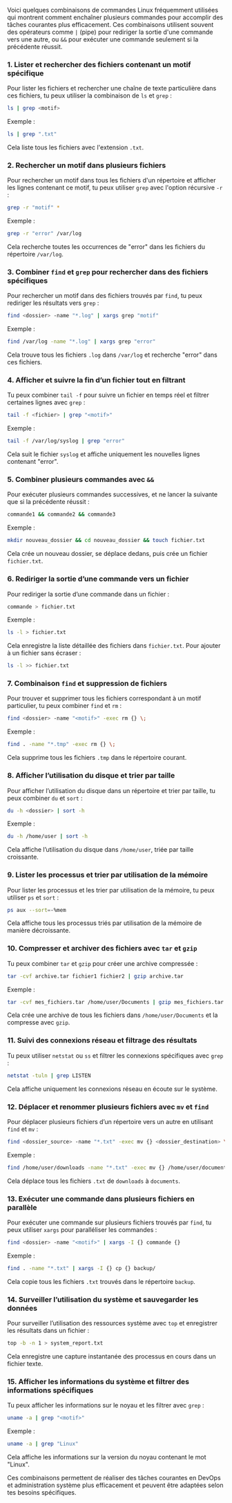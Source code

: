 Voici quelques combinaisons de commandes Linux fréquemment utilisées qui montrent comment enchaîner plusieurs commandes pour accomplir des tâches courantes plus efficacement. Ces combinaisons utilisent souvent des opérateurs comme `|` (pipe) pour rediriger la sortie d'une commande vers une autre, ou `&&` pour exécuter une commande seulement si la précédente réussit.

### 1. **Lister et rechercher des fichiers contenant un motif spécifique**
Pour lister les fichiers et rechercher une chaîne de texte particulière dans ces fichiers, tu peux utiliser la combinaison de `ls` et `grep` :
```bash
ls | grep <motif>
```
Exemple :
```bash
ls | grep ".txt"
```
Cela liste tous les fichiers avec l'extension `.txt`.

### 2. **Rechercher un motif dans plusieurs fichiers**
Pour rechercher un motif dans tous les fichiers d'un répertoire et afficher les lignes contenant ce motif, tu peux utiliser `grep` avec l'option récursive `-r` :
```bash
grep -r "motif" *
```
Exemple :
```bash
grep -r "error" /var/log
```
Cela recherche toutes les occurrences de "error" dans les fichiers du répertoire `/var/log`.

### 3. **Combiner `find` et `grep` pour rechercher dans des fichiers spécifiques**
Pour rechercher un motif dans des fichiers trouvés par `find`, tu peux rediriger les résultats vers `grep` :
```bash
find <dossier> -name "*.log" | xargs grep "motif"
```
Exemple :
```bash
find /var/log -name "*.log" | xargs grep "error"
```
Cela trouve tous les fichiers `.log` dans `/var/log` et recherche "error" dans ces fichiers.

### 4. **Afficher et suivre la fin d’un fichier tout en filtrant**
Tu peux combiner `tail -f` pour suivre un fichier en temps réel et filtrer certaines lignes avec `grep` :
```bash
tail -f <fichier> | grep "<motif>"
```
Exemple :
```bash
tail -f /var/log/syslog | grep "error"
```
Cela suit le fichier `syslog` et affiche uniquement les nouvelles lignes contenant "error".

### 5. **Combiner plusieurs commandes avec `&&`**
Pour exécuter plusieurs commandes successives, et ne lancer la suivante que si la précédente réussit :
```bash
commande1 && commande2 && commande3
```
Exemple :
```bash
mkdir nouveau_dossier && cd nouveau_dossier && touch fichier.txt
```
Cela crée un nouveau dossier, se déplace dedans, puis crée un fichier `fichier.txt`.

### 6. **Rediriger la sortie d’une commande vers un fichier**
Pour rediriger la sortie d’une commande dans un fichier :
```bash
commande > fichier.txt
```
Exemple :
```bash
ls -l > fichier.txt
```
Cela enregistre la liste détaillée des fichiers dans `fichier.txt`. Pour ajouter à un fichier sans écraser :
```bash
ls -l >> fichier.txt
```

### 7. **Combinaison `find` et suppression de fichiers**
Pour trouver et supprimer tous les fichiers correspondant à un motif particulier, tu peux combiner `find` et `rm` :
```bash
find <dossier> -name "<motif>" -exec rm {} \;
```
Exemple :
```bash
find . -name "*.tmp" -exec rm {} \;
```
Cela supprime tous les fichiers `.tmp` dans le répertoire courant.

### 8. **Afficher l’utilisation du disque et trier par taille**
Pour afficher l’utilisation du disque dans un répertoire et trier par taille, tu peux combiner `du` et `sort` :
```bash
du -h <dossier> | sort -h
```
Exemple :
```bash
du -h /home/user | sort -h
```
Cela affiche l’utilisation du disque dans `/home/user`, triée par taille croissante.

### 9. **Lister les processus et trier par utilisation de la mémoire**
Pour lister les processus et les trier par utilisation de la mémoire, tu peux utiliser `ps` et `sort` :
```bash
ps aux --sort=-%mem
```
Cela affiche tous les processus triés par utilisation de la mémoire de manière décroissante.

### 10. **Compresser et archiver des fichiers avec `tar` et `gzip`**
Tu peux combiner `tar` et `gzip` pour créer une archive compressée :
```bash
tar -cvf archive.tar fichier1 fichier2 | gzip archive.tar
```
Exemple :
```bash
tar -cvf mes_fichiers.tar /home/user/Documents | gzip mes_fichiers.tar
```
Cela crée une archive de tous les fichiers dans `/home/user/Documents` et la compresse avec `gzip`.

### 11. **Suivi des connexions réseau et filtrage des résultats**
Tu peux utiliser `netstat` ou `ss` et filtrer les connexions spécifiques avec `grep` :
```bash
netstat -tuln | grep LISTEN
```
Cela affiche uniquement les connexions réseau en écoute sur le système.

### 12. **Déplacer et renommer plusieurs fichiers avec `mv` et `find`**
Pour déplacer plusieurs fichiers d’un répertoire vers un autre en utilisant `find` et `mv` :
```bash
find <dossier_source> -name "*.txt" -exec mv {} <dossier_destination> \;
```
Exemple :
```bash
find /home/user/downloads -name "*.txt" -exec mv {} /home/user/documents \;
```
Cela déplace tous les fichiers `.txt` de `downloads` à `documents`.

### 13. **Exécuter une commande dans plusieurs fichiers en parallèle**
Pour exécuter une commande sur plusieurs fichiers trouvés par `find`, tu peux utiliser `xargs` pour paralléliser les commandes :
```bash
find <dossier> -name "<motif>" | xargs -I {} commande {}
```
Exemple :
```bash
find . -name "*.txt" | xargs -I {} cp {} backup/
```
Cela copie tous les fichiers `.txt` trouvés dans le répertoire `backup`.

### 14. **Surveiller l’utilisation du système et sauvegarder les données**
Pour surveiller l’utilisation des ressources système avec `top` et enregistrer les résultats dans un fichier :
```bash
top -b -n 1 > system_report.txt
```
Cela enregistre une capture instantanée des processus en cours dans un fichier texte.

### 15. **Afficher les informations du système et filtrer des informations spécifiques**
Tu peux afficher les informations sur le noyau et les filtrer avec `grep` :
```bash
uname -a | grep "<motif>"
```
Exemple :
```bash
uname -a | grep "Linux"
```
Cela affiche les informations sur la version du noyau contenant le mot "Linux".

Ces combinaisons permettent de réaliser des tâches courantes en DevOps et administration système plus efficacement et peuvent être adaptées selon tes besoins spécifiques.
